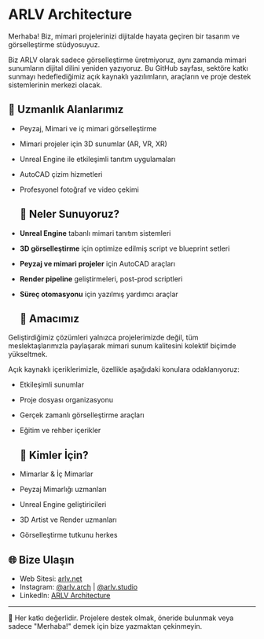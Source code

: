   # ARLV Architecture

  Merhaba! Biz, mimari projelerinizi dijitalde hayata geçiren bir tasarım ve görselleştirme stüdyosuyuz.

  Biz ARLV olarak sadece görselleştirme üretmiyoruz, aynı zamanda mimari sunumların dijital dilini yeniden yazıyoruz. Bu GitHub sayfası, sektöre katkı sunmayı hedeflediğimiz açık kaynaklı yazılımların, araçların ve proje destek sistemlerinin merkezi olacak.

## 🌿 Uzmanlık Alanlarımız
- Peyzaj, Mimari ve iç mimari görselleştirme
- Mimari projeler için 3D sunumlar (AR, VR, XR)
- Unreal Engine ile etkileşimli tanıtım uygulamaları
- AutoCAD çizim hizmetleri
- Profesyonel fotoğraf ve video çekimi

  ## 🚀 Neler Sunuyoruz?

- **Unreal Engine** tabanlı mimari tanıtım sistemleri
- **3D görselleştirme** için optimize edilmiş script ve blueprint setleri
- **Peyzaj ve mimari projeler** için AutoCAD araçları
- **Render pipeline** geliştirmeleri, post-prod scriptleri
- **Süreç otomasyonu** için yazılmış yardımcı araçlar

  ## 🎯 Amacımız

Geliştirdiğimiz çözümleri yalnızca projelerimizde değil, tüm meslektaşlarımızla paylaşarak mimari sunum kalitesini kolektif biçimde yükseltmek.

Açık kaynaklı içeriklerimizle, özellikle aşağıdaki konulara odaklanıyoruz:
- Etkileşimli sunumlar
- Proje dosyası organizasyonu
- Gerçek zamanlı görselleştirme araçları
- Eğitim ve rehber içerikler

  ## 🧠 Kimler İçin?

- Mimarlar & İç Mimarlar  
- Peyzaj Mimarlığı uzmanları  
- Unreal Engine geliştiricileri  
- 3D Artist ve Render uzmanları  
- Görselleştirme tutkunu herkes

## 🌐 Bize Ulaşın

- Web Sitesi: [arlv.net](https://www.arlv.net)
- Instagram: [@arlv.arch](https://www.instagram.com/arlv.arch) | [@arlv.studio](https://www.instagram.com/arlv.studio)
- LinkedIn: [ARLV Architecture](https://www.linkedin.com/company/arlv)

---

💬 Her katkı değerlidir. Projelere destek olmak, öneride bulunmak veya sadece "Merhaba!" demek için bize yazmaktan çekinmeyin.
